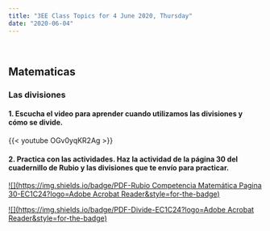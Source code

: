 ```yaml
---
title: "3EE Class Topics for 4 June 2020, Thursday"
date: "2020-06-04"
---
```


&nbsp;

## Matematicas

### Las divisiones

#### 1. Escucha el video para aprender cuando utilizamos las divisiones y cómo se divide.

{{< youtube OGv0yqKR2Ag >}}

#### 2. Practica con las actividades. Haz la actividad de la página 30 del cuadernillo de Rubio y las divisiones que te envío para practicar.

[![](https://img.shields.io/badge/PDF-Rubio Competencia Matemática Pagina 30-EC1C24?logo=Adobe Acrobat Reader&style=for-the-badge)](/docs/Rubio_Competencia_Matematica_p30.pdf)

[![](https://img.shields.io/badge/PDF-Divide-EC1C24?logo=Adobe Acrobat Reader&style=for-the-badge)](/docs/Divide.pdf)




<br/>
<br/>

